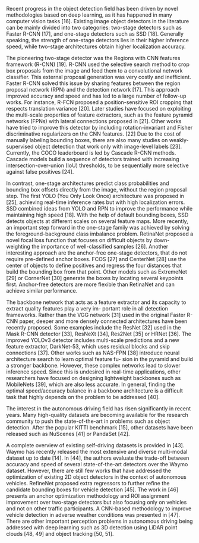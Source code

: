 Recent progress in the object detection field has been driven by novel methodologies based on deep learning, as
it has happened in many computer vision tasks [16]. Existing image object detectors in the literature can be mainly
divided into two categories: two-stage detectors such as Faster R-CNN [17], and one-stage detectors such as SSD
[18]. Generally speaking, the strength of one-stage detectors lies in their higher inference speed, while two-stage
architectures obtain higher localization accuracy.

The pioneering two-stage detector was the Regions with CNN features framework (R-CNN) [19]. R-CNN used
the selective search method to crop box proposals from the image and feed them to a convolutional network classifier.
This external proposal generation was very costly and inefficient. Faster R-CNN solved this issue by sharing features
between the region proposal network (RPN) and the detection network [17]. This approach improved accuracy and
speed and has led to a large number of follow-up works. For instance, R-FCN proposed a position-sensitive ROI
cropping that respects translation variance [20]. Later studies have focused on exploiting the multi-scale properties of
feature extractors, such as the feature pyramid networks (FPNs) with lateral connections proposed in [21]. Other works
have tried to improve this detector by including rotation-invariant and Fisher discriminative regularizers on the CNN
features. [22] Due to the cost of manually labeling bounding boxes, there are also many studies on weakly-supervised
object detection that work only with image-level labels [23]. Currently, the COCO leaderboard is led by Cascade
R-CNN methods. Cascade models build a sequence of detectors trained with increasing intersection-over-union (IoU)
thresholds, to be sequentially more selective against false positives [24].

In contrast, one-stage architectures predict class probabilities and bounding box offsets directly from the image,
without the region proposal step. The first YOLO (You Only Look Once) architecture was proposed in [25], achieving
real-time inference rates but with high localization errors. SSD combined ideas from YOLO and RPN to improve
the performance while maintaining high speed [18]. With the help of default bounding boxes, SSD detects objects
at different scales on several feature maps. More recently, an important step forward in the one-stage family was
achieved by solving the foreground-background class imbalance problem. RetinaNet proposed a novel focal loss
function that focuses on difficult objects by down-weighting the importance of well-classified samples [26]. Another
interesting approach are the anchor-free one-stage detectors, that do not require pre-defined anchor boxes. FCOS [27]
and CenterNet [28] use the center of objects to define positives and regress the four distances that build the bounding
box from that point. Other models such as ExtremeNet [29] or CornerNet [30] generate the boxes by locating several
keypoints first. Anchor-free detectors are more flexible than RetinaNet and can achieve similar performance.

The backbone network that acts as a feature extractor and its capacity to extract quality features play a very im-
portant role in all detection frameworks. Rather than the VGG network [31] used in the original Faster R-CNN paper,
deeper and more densely connected architectures have been recently proposed. Some examples include the ResNet
[32] used in the Mask R-CNN detector [33], ResNeXt [34], Res2Net [35] or HRNet [36]. The improved YOLOv3
detector includes multi-scale predictions and a new feature extractor, DarkNet-53, which uses residual blocks and skip
connections [37]. Other works such as NAS-FPN [38] introduce neural architecture search to learn optimal feature fu-
sion in the pyramid and build a stronger backbone. However, these complex networks lead to slower inference speed.
Since this is undesired in real-time applications, other researchers have focused on designing lightweight backbones
such as MobileNets [39], which are also less accurate. In general, finding the optimal speed/accuracy balance in a
backbone architecture is a difficult task that highly depends on the problem to be addressed [40].

The interest in the autonomous driving field has risen significantly in recent years. Many high-quality datasets
are becoming available for the research community to push the state-of-the-art in problems such as object detection.
After the popular KITTI benchmark [15], other datasets have been released such as NuScenes [41] or PandaSet [42].

A complete overview of existing self-driving datasets is provided in [43]. Waymo has recently released the most
extensive and diverse multi-modal dataset up to date [14]. In [44], the authors evaluate the trade-off between accuracy
and speed of several state-of-the-art detectors over the Waymo dataset. However, there are still few works that have
addressed the optimization of existing 2D object detectors in the context of autonomous vehicles. RefineNet proposed
extra regressors to further refine the candidate bounding boxes for vehicle detection [45]. The work in [46] presents an
anchor optimization methodology and ROI assignment improvement over two-stage detectors but also focusing only
on vehicles and not on other traffic participants. A CNN-based methodology to improve vehicle detection in adverse
weather conditions was presented in [47]. There are other important perception problems in autonomous driving being
addressed with deep learning such as 3D detection using LiDAR point clouds [48, 49] and object tracking [50, 51].
